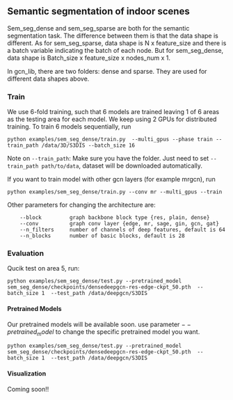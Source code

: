 ## Semantic segmentation of indoor scenes

Sem_seg_dense and sem_seg_sparse are both for the semantic segmentation task. The difference between them is that the data shape is different. 
As for sem_seg_sparse, data shape is N x feature_size and there is a batch variable indicating the batch of each node. 
But for sem_seg_dense, data shape is Batch_size x feature_size x nodes_num x 1. 

In gcn_lib, there are two folders: dense and sparse. They are used for different data shapes above.


### Train
We use 6-fold training, such that 6 models are trained leaving 1 of 6 areas as the testing area for each model. We keep using 2 GPUs for distributed training. To train 6 models sequentially, run
```
python examples/sem_seg_dense/train.py  --multi_gpus --phase train --train_path /data/3D/S3DIS --batch_size 16
```
Note on `--train_path`: Make sure you have the folder. Just need to set `--train_path path/to/data`, dataset will be downloaded automatically. 

If you want to train model with other gcn layers (for example mrgcn), run
```
python examples/sem_seg_dense/train.py --conv mr --multi_gpus --train
```
Other parameters for changing the architecture are:
```
    --block         graph backbone block type {res, plain, dense}
    --conv          graph conv layer {edge, mr, sage, gin, gcn, gat}
    --n_filters     number of channels of deep features, default is 64
    --n_blocks      number of basic blocks, default is 28
```

### Evaluation
Qucik test on area 5, run:

```
python examples/sem_seg_dense/test.py --pretrained_model sem_seg_dense/checkpoints/densedeepgcn-res-edge-ckpt_50.pth  --batch_size 1  --test_path /data/deepgcn/S3DIS
```

#### Pretrained Models
Our pretrained models will be available soon.
use parameter $--pretrained_model$ to change the specific pretrained model you want. 
```
python examples/sem_seg_dense/test.py --pretrained_model sem_seg_dense/checkpoints/densedeepgcn-res-edge-ckpt_50.pth  --batch_size 1  --test_path /data/deepgcn/S3DIS
```

#### Visualization
Coming soon!! 

